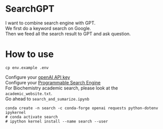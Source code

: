 # SearchGPT
I want to combine search engine with GPT.  
We first do a keyword search on Google.  
Then we feed all the search result to GPT and ask question.

# How to use
```
cp env.example .env
```
Configure your [openAI API key](https://platform.openai.com/account/api-keys)  
Configure your [Programmable Search Engine](https://programmablesearchengine.google.com/controlpanel/all)  
For Biochemistry academic search, please look at the `academic_website.txt`.  
Go ahead to `search_and_sumarize.ipynb`
```
conda create -n search -c conda-forge openai requests python-dotenv ipykernel
# conda activate search
# ipython kernel install --name search --user
```